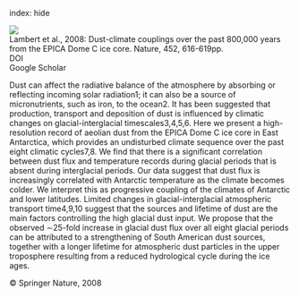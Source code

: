 index: hide

<div class="Citation">
    <div class="Citation-thumb CitationThumb-linked"  data-href="https://doi.org/10.1038/nature06763">
      <img src="https://static.claimspace.cloud/climate-study-static/refs/thumbs/1/Lambert_et_al_2008-thumb.png" />
    </div>

  <div class="Citation-body">
    <div class="Citation-text">Lambert et al., 2008: Dust-climate couplings over the past 800,000 years from the EPICA Dome C ice core. <span class="Article-journal">Nature, </span><span class="Article-volume">452, </span>616-619pp.</div>
    <div class="Citation-links">
      <div class="CitationLink" data-href="https://doi.org/10.1038/nature06763">
        <div class="CitationLink-icon CitationLink-Doi"></div>
        <div class="CitationLink-text">DOI</div>
      </div>
      <div class="CitationLink" data-href="https://scholar.google.com/scholar?q=10.1038/nature06763">
        <div class="CitationLink-icon CitationLink-Scholar"></div>
        <div class="CitationLink-text">Google Scholar</div>
      </div>
    </div>
  </div>
</div>

Dust can affect the radiative balance of the atmosphere by absorbing or reflecting incoming solar radiation1; it can also be a source of micronutrients, such as iron, to the ocean2. It has been suggested that production, transport and deposition of dust is influenced by climatic changes on glacial-interglacial timescales3,4,5,6. Here we present a high-resolution record of aeolian dust from the EPICA Dome C ice core in East Antarctica, which provides an undisturbed climate sequence over the past eight climatic cycles7,8. We find that there is a significant correlation between dust flux and temperature records during glacial periods that is absent during interglacial periods. Our data suggest that dust flux is increasingly correlated with Antarctic temperature as the climate becomes colder. We interpret this as progressive coupling of the climates of Antarctic and lower latitudes. Limited changes in glacial-interglacial atmospheric transport time4,9,10 suggest that the sources and lifetime of dust are the main factors controlling the high glacial dust input. We propose that the observed ∼25-fold increase in glacial dust flux over all eight glacial periods can be attributed to a strengthening of South American dust sources, together with a longer lifetime for atmospheric dust particles in the upper troposphere resulting from a reduced hydrological cycle during the ice ages.

<div class="Citation-copy">
&copy; Springer Nature, 2008
</div>